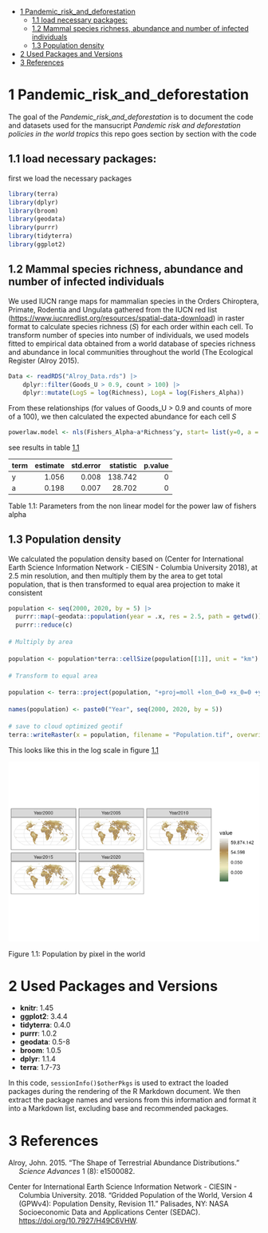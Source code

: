 
- <a href="#1-pandemic_risk_and_deforestation"
  id="toc-1-pandemic_risk_and_deforestation">1
  Pandemic_risk_and_deforestation</a>
  - <a href="#11-load-necessary-packages"
    id="toc-11-load-necessary-packages">1.1 load necessary packages:</a>
  - <a
    href="#12-mammal-species-richness-abundance-and-number-of-infected-individuals"
    id="toc-12-mammal-species-richness-abundance-and-number-of-infected-individuals">1.2
    Mammal species richness, abundance and number of infected
    individuals</a>
  - <a href="#13-population-density" id="toc-13-population-density">1.3
    Population density</a>
- <a href="#2-used-packages-and-versions"
  id="toc-2-used-packages-and-versions">2 Used Packages and Versions</a>
- <a href="#3-references" id="toc-3-references">3 References</a>

<!-- README.md is generated from README.Rmd. Please edit that file -->

# 1 Pandemic_risk_and_deforestation

<!-- badges: start -->
<!-- badges: end -->

The goal of the *Pandemic_risk_and_deforestation* is to document the
code and datasets used for the mansucript *Pandemic risk and
deforestation policies in the world tropics* this repo goes section by
section with the code

## 1.1 load necessary packages:

first we load the necessary packages

``` r
library(terra)
library(dplyr)
library(broom)
library(geodata)
library(purrr)
library(tidyterra)
library(ggplot2)
```

## 1.2 Mammal species richness, abundance and number of infected individuals

We used IUCN range maps for mammalian species in the Orders Chiroptera,
Primate, Rodentia and Ungulata gathered from the IUCN red list
(<https://www.iucnredlist.org/resources/spatial-data-download>) in
raster format to calculate species richness ($S$) for each order within
each cell. To transform number of species into number of individuals, we
used models fitted to empirical data obtained from a world database of
species richness and abundance in local communities throughout the world
(The Ecological Register (Alroy 2015).

``` r
Data <- readRDS("Alroy_Data.rds") |>  
    dplyr::filter(Goods_U > 0.9, count > 100) |>  
    dplyr::mutate(LogS = log(Richness), LogA = log(Fishers_Alpha))
```

From these relationships (for values of Goods_U \> 0.9 and counts of
more of a 100), we then calculated the expected abundance for each cell
$S$

``` r
powerlaw.model <- nls(Fishers_Alpha~a*Richness^y, start= list(y=0, a = 1), data =Data)
```

see results in table <a href="#tab:tableNLS">1.1</a>

| term | estimate | std.error | statistic | p.value |
|:-----|---------:|----------:|----------:|--------:|
| y    |    1.056 |     0.008 |   138.742 |       0 |
| a    |    0.198 |     0.007 |    28.702 |       0 |

<span id="tab:tableNLS"></span>Table 1.1: Parameters from the non linear
model for the power law of fishers alpha

## 1.3 Population density

We calculated the population density based on (Center for International
Earth Science Information Network - CIESIN - Columbia University 2018),
at 2.5 min resolution, and then multiply them by the area to get total
population, that is then transformed to equal area projection to make it
consistent

``` r
population <- seq(2000, 2020, by = 5) |>
  purrr::map(~geodata::population(year = .x, res = 2.5, path = getwd())) |> 
  purrr::reduce(c)

# Multiply by area

population <- population*terra::cellSize(population[[1]], unit = "km")

# Transform to equal area

population <- terra::project(population, "+proj=moll +lon_0=0 +x_0=0 +y_0=0 +ellps=WGS84 +units=m +no_defs")

names(population) <- paste0("Year", seq(2000, 2020, by = 5))

# save to cloud optimized geotif
terra::writeRaster(x = population, filename = "Population.tif", overwrite = TRUE, gdal = c("COMPRESS=DEFLATE", "TFW=YES", "of=COG"))
```

This looks like this in the log scale in figure
<a href="#fig:ShowPopulation">1.1</a>

<div class="figure">

<img src="README_files/figure-gfm/ShowPopulation-1.png" alt="Population by pixel in the world"  />

<p class="caption">

<span id="fig:ShowPopulation"></span>Figure 1.1: Population by pixel in
the world

</p>

</div>

# 2 Used Packages and Versions

- **knitr**: 1.45
- **ggplot2**: 3.4.4
- **tidyterra**: 0.4.0
- **purrr**: 1.0.2
- **geodata**: 0.5-8
- **broom**: 1.0.5
- **dplyr**: 1.1.4
- **terra**: 1.7-73

In this code, `sessionInfo()$otherPkgs` is used to extract the loaded
packages during the rendering of the R Markdown document. We then
extract the package names and versions from this information and format
it into a Markdown list, excluding base and recommended packages.

# 3 References

<div id="refs" class="references csl-bib-body hanging-indent">

<div id="ref-alroy2015shape" class="csl-entry">

Alroy, John. 2015. “The Shape of Terrestrial Abundance Distributions.”
*Science Advances* 1 (8): e1500082.

</div>

<div id="ref-ciesin2018" class="csl-entry">

Center for International Earth Science Information Network - CIESIN -
Columbia University. 2018. “Gridded Population of the World, Version 4
(GPWv4): Population Density, Revision 11.” Palisades, NY: NASA
Socioeconomic Data and Applications Center (SEDAC).
<https://doi.org/10.7927/H49C6VHW>.

</div>

</div>
